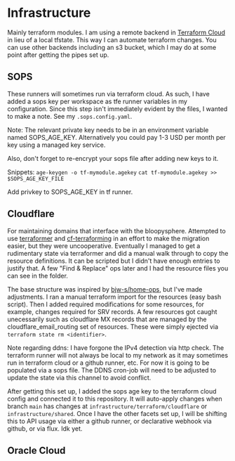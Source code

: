 # Infrastructure

Mainly terraform modules. I am using a remote backend in [Terraform Cloud](https://developer.hashicorp.com/terraform/language/settings/terraform-cloud) in lieu of a local tfstate. This way I can automate terraform changes. You can use other backends including an s3 bucket, which I may do at some point after getting the pipes set up.

## SOPS

These runners will sometimes run via terraform cloud. As such, I have added a sops key per workspace as tfe runner variables in my configuration. Since this step isn't immediately evident by the files, I wanted to make a note. See my `.sops.config.yaml`.

Note: The relevant private key needs to be in an environment variable named SOPS_AGE_KEY. Alternatively you could pay 1-3 USD per month per key using a managed key service.

Also, don't forget to re-encrypt your sops file after adding new keys to it.

Snippets:
`age-keygen -o tf-mymodule.agekey`
`cat tf-mymodule.agekey >> $SOPS_AGE_KEY_FILE`

Add privkey to SOPS_AGE_KEY in tf runner.

## Cloudflare

For maintaining domains that interface with the bloopysphere. Attempted to use [terraformer](https://github.com/GoogleCloudPlatform/terraformer) and [cf-terraforming](https://github.com/cloudflare/cf-terraforming) in an effort to make the migration easier, but they were uncooperative. Eventually I managed to get a rudimentary state via terraformer and did a manual walk through to copy the resource definitions. It can be scripted but I didn't have enough entries to justify that. A few "Find & Replace" ops later and I had the resource files you can see in the folder.

The base structure was inspired by [bjw-s/home-ops](https://github.com/bjw-s/home-ops), but I've made adjustments. I ran a manual terraform import for the resources (easy bash script). Then I added required modifications for some resources, for example, changes required for SRV records. A few resources got caught unecessarily such as cloudflare MX records that are managed by the cloudflare_email_routing set of resources. These were simply ejected via `terraform state rm <identifier>`.

Note regarding ddns: I have forgone the IPv4 detection via http check. The terraform runner will not always be local to my network as it may sometimes run in terraform cloud or a github runner, etc. For now it is going to be populated via a sops file. The DDNS cron-job will need to be adjusted to update the state via this channel to avoid conflict.

After getting this set up, I added the sops age key to the terraform cloud config and connected it to this repository. It will auto-apply changes when branch `main` has changes at `infrastructure/terraform/cloudflare` or `infrastructure/shared`. Once I have the other facets set up, I will be shifting this to API usage via either a github runner, or declarative webhook via github, or via flux. Idk yet.

## Oracle Cloud
